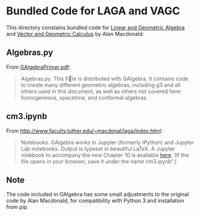 Bundled Code for LAGA and VAGC
=======================================================

This directory constains bundled code for [Linear and Geometric Algebra](http://www.faculty.luther.edu/~macdonal/laga/index.html) and [Vector and Geometric Calculus](http://www.faculty.luther.edu/~macdonal/vagc/index.html) by Alan Macdonald:

Algebras.py
--------------------------------------------

From [GAlgebraPrimer.pdf](http://www.faculty.luther.edu/~macdonal/laga/GAlgebraPrimer.pdf):

> Algebras.py. This file is distributed with GAlgebra. It contains code to create many different geometric algebras, including g3 and all others used in this document, as well as others not covered here: homogeneous, spacetime, and conformal algebras.

cm3.ipynb
--------------------------------------------

From http://www.faculty.luther.edu/~macdonal/laga/index.html:

> Notebooks. GAlgebra works in Jupyter (formerly IPython) and Jupyter Lab notebooks. Output is typeset in beautiful LaTeX. A Jupyter notebook to accompany the new Chapter 10 is available [here](http://www.faculty.luther.edu/~macdonal/laga/cm3.ipynb). (If the file opens in your browser, save it under the name cm3.ipynb".)

Note
--------------------------------------------

The code included in GAlgebra has some small adjustments to the original code by Alan Macdonald, for compatibility with Python 3 and installation from pip.


